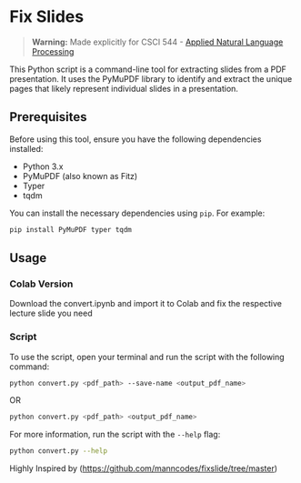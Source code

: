 # Fix Slides

<!-- warning -->
> **Warning:** Made explicitly for CSCI 544 - [Applied Natural Language Processing](https://swabhs.com/f24-csci544-appliednlp/)

This Python script is a command-line tool for extracting slides from a PDF presentation. It uses the PyMuPDF library to identify and extract the unique pages that likely represent individual slides in a presentation.

## Prerequisites

Before using this tool, ensure you have the following dependencies installed:

- Python 3.x
- PyMuPDF (also known as Fitz)
- Typer
- tqdm

You can install the necessary dependencies using `pip`. For example:

```bash
pip install PyMuPDF typer tqdm
```
<!-- Usage
To use the script, open your terminal and run the script with the following command: -->

## Usage

### Colab Version
Download the convert.ipynb and import it to Colab and fix the respective lecture slide you need

### Script
To use the script, open your terminal and run the script with the following command:

```bash
python convert.py <pdf_path> --save-name <output_pdf_name>
```

OR

```bash
python convert.py <pdf_path> <output_pdf_name>
```

For more information, run the script with the `--help` flag:

```bash
python convert.py --help
```


Highly Inspired by (https://github.com/manncodes/fixslide/tree/master)